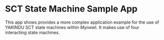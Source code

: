 # SCT State Machine Sample App

This app shows provides a more complex application example for the use of YAKINDU SCT state machines within Mynewt. It makes use of four interacting state machines.